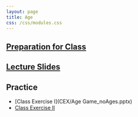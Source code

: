 ```yaml
---
layout: page
title: Age
css: /css/modules.css
---
```


## [Preparation for Class](PREP/Age)

## [Lecture Slides](PPT/Age.pptx)

## Practice

* [Class Exercise I](CEX/Age Game_noAges.pptx)
* [Class Exercise II](CEX/Scales_for_BC.pptx)
